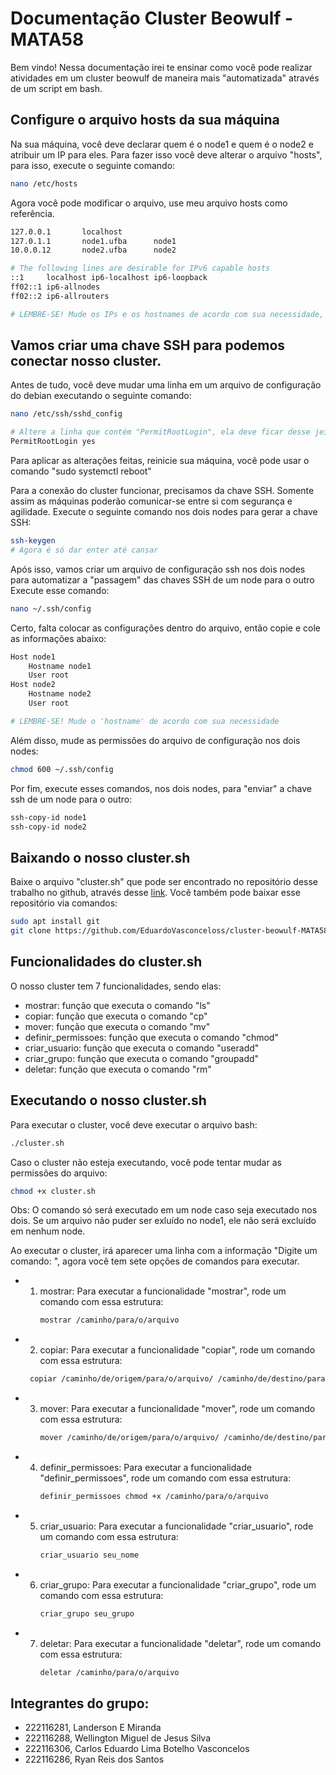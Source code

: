 # Documentação Cluster Beowulf - MATA58

Bem vindo! Nessa documentação irei te ensinar como você pode realizar atividades em um cluster beowulf de maneira mais "automatizada" através de um script em bash.

## Configure o arquivo hosts da sua máquina

Na sua máquina, você deve declarar quem é o node1 e quem é o node2 e atribuir um IP para eles. Para fazer isso você deve alterar o arquivo "hosts", para isso, execute o seguinte comando:
```bash
nano /etc/hosts
```
Agora você pode modificar o arquivo, use meu arquivo hosts como referência.
```bash
127.0.0.1       localhost
127.0.1.1       node1.ufba      node1  
10.0.0.12       node2.ufba      node2

# The following lines are desirable for IPv6 capable hosts
::1     localhost ip6-localhost ip6-loopback
ff02::1 ip6-allnodes
ff02::2 ip6-allrouters

# LEMBRE-SE! Mude os IPs e os hostnames de acordo com sua necessidade, um IP e hostname que sirvam para mim podem não servir para você e vice-versa.
```

## Vamos criar uma chave SSH para podemos conectar nosso cluster.

Antes de tudo, você deve mudar uma linha em um arquivo de configuração do debian executando o seguinte comando:
```bash
nano /etc/ssh/sshd_config

# Altere a linha que contém "PermitRootLogin", ela deve ficar desse jeito:
PermitRootLogin yes
```
Para aplicar as alterações feitas, reinicie sua máquina, você pode usar o comando "sudo systemctl reboot"

Para a conexão do cluster funcionar, precisamos da chave SSH. Somente assim as máquinas poderão comunicar-se entre si com segurança e agilidade.
Execute o seguinte comando nos dois nodes para gerar a chave SSH:
```bash
ssh-keygen
# Agora é só dar enter até cansar
```
Após isso, vamos criar um arquivo de configuração ssh nos dois nodes para automatizar a "passagem" das chaves SSH de um node para o outro
Execute esse comando:
```bash
nano ~/.ssh/config
```

Certo, falta colocar as configurações dentro do arquivo, então copie e cole as informações abaixo:
```bash
Host node1
    Hostname node1
    User root
Host node2
    Hostname node2
    User root

# LEMBRE-SE! Mude o 'hostname' de acordo com sua necessidade
```

Além disso, mude as permissões do arquivo de configuração nos dois nodes:
```bash
chmod 600 ~/.ssh/config
```

Por fim, execute esses comandos, nos dois nodes, para "enviar" a chave ssh de um node para o outro:
```bash
ssh-copy-id node1
ssh-copy-id node2
```

## Baixando o nosso cluster.sh

Baixe o arquivo "cluster.sh" que pode ser encontrado no repositório desse trabalho no github, através desse [link](https://github.com/EduardoVasconceloss/cluster-beowulf-MATA58/). Você também pode baixar esse repositório via comandos:
```bash
sudo apt install git
git clone https://github.com/EduardoVasconceloss/cluster-beowulf-MATA58.git
```
## Funcionalidades do cluster.sh

O nosso cluster tem 7 funcionalidades, sendo elas:
- mostrar: função que executa o comando "ls"
- copiar: função que executa o comando "cp"
- mover: função que executa o comando "mv"
- definir_permissoes: função que executa o comando "chmod"
- criar_usuario: função que executa o comando "useradd"
- criar_grupo: função que executa o comando "groupadd"
- deletar: função que executa o comando "rm"

## Executando o nosso cluster.sh

Para executar o cluster, você deve executar o arquivo bash:
```bash
./cluster.sh
```

Caso o cluster não esteja executando, você pode tentar mudar as permissões do arquivo:
```bash
chmod +x cluster.sh
```

Obs: O comando só será executado em um node caso seja executado nos dois. Se um arquivo não puder ser exluído no node1, ele não será excluído em nenhum node.

Ao executar o cluster, irá aparecer uma linha com a informação "Digite um comando: ", agora você tem sete opções de comandos para executar.
  - 1. mostrar: Para executar a funcionalidade "mostrar", rode um comando com essa estrutura:
       ```bash
       mostrar /caminho/para/o/arquivo
       ```
  - 2. copiar: Para executar a funcionalidade "copiar", rode um comando com essa estrutura:
      ```bash
       copiar /caminho/de/origem/para/o/arquivo/ /caminho/de/destino/para/o/arquivo
       ```
  - 3. mover: Para executar a funcionalidade "mover", rode um comando com essa estrutura:
       ```bash
       mover /caminho/de/origem/para/o/arquivo/ /caminho/de/destino/para/o/arquivo
       ```
  - 4. definir_permissoes: Para executar a funcionalidade "definir_permissoes", rode um comando com essa estrutura:
       ```bash
       definir_permissoes chmod +x /caminho/para/o/arquivo
       ```
  - 5. criar_usuario: Para executar a funcionalidade "criar_usuario", rode um comando com essa estrutura:
       ```bash
       criar_usuario seu_nome
       ```
  - 6. criar_grupo: Para executar a funcionalidade "criar_grupo", rode um comando com essa estrutura:
       ```bash
       criar_grupo seu_grupo
       ```
  - 7. deletar: Para executar a funcionalidade "deletar", rode um comando com essa estrutura:
       ```bash
       deletar /caminho/para/o/arquivo
       ```

## Integrantes do grupo:
- 222116281, Landerson E Miranda
- 222116288, Wellington Miguel de Jesus Silva 
- 222116306, Carlos Eduardo Lima Botelho Vasconcelos 
- 222116286, Ryan Reis dos Santos
